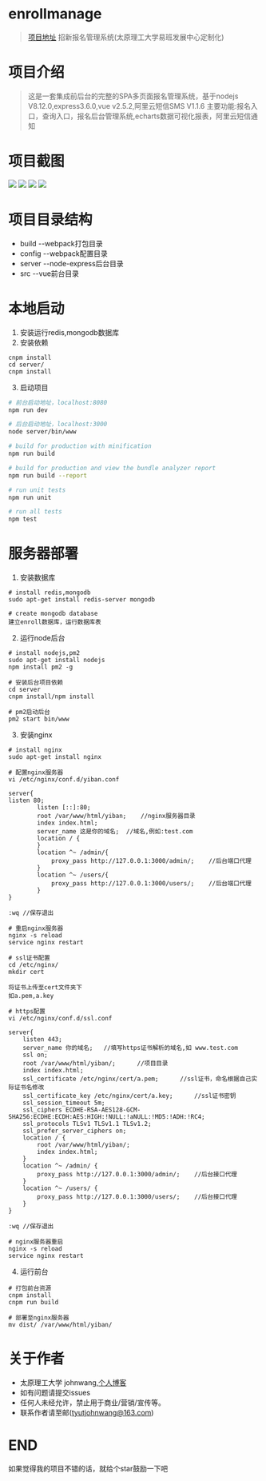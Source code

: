 # enrollmanage
> [项目地址](https://www.tyutjohn.com)
> 招新报名管理系统(太原理工大学易班发展中心定制化)

# 项目介绍

> 这是一套集成前后台的完整的SPA多页面报名管理系统，基于nodejs V8.12.0,express3.6.0,vue v2.5.2,阿里云短信SMS V1.1.6
> 主要功能:报名入口，查询入口，报名后台管理系统,echarts数据可视化报表，阿里云短信通知

# 项目截图
![](https://www.tyutjohn.com/images/01.png)
![](https://www.tyutjohn.com/images/03.png)
![](https://www.tyutjohn.com/images/04.png)
![](https://www.tyutjohn.com/images/06.png)

# 项目目录结构
* build --webpack打包目录
* config  --webpack配置目录
* server --node-express后台目录
* src --vue前台目录

# 本地启动
1. 安装运行redis,mongodb数据库
2. 安装依赖
```
cnpm install
cd server/
cnpm install
```
3. 启动项目
``` bash
# 前台启动地址，localhost:8080
npm run dev

# 后台启动地址，localhost:3000
node server/bin/www

# build for production with minification
npm run build

# build for production and view the bundle analyzer report
npm run build --report

# run unit tests
npm run unit

# run all tests
npm test
```

# 服务器部署

1. 安装数据库
```
# install redis,mongodb
sudo apt-get install redis-server mongodb

# create mongodb database
建立enroll数据库，运行数据库表
```
2. 运行node后台
```
# install nodejs,pm2
sudo apt-get install nodejs
npm install pm2 -g

# 安装后台项目依赖
cd server
cnpm install/npm install

# pm2启动后台
pm2 start bin/www
```
3. 安装nginx
```
# install nginx
sudo apt-get install nginx

# 配置nginx服务器
vi /etc/nginx/conf.d/yiban.conf

server{
listen 80;
        listen [::]:80;
        root /var/www/html/yiban;    //nginx服务器目录        
        index index.html;
        server_name 这是你的域名;  //域名,例如:test.com
        location / {
        }
	    location ^~ /admin/{
		    proxy_pass http://127.0.0.1:3000/admin/;    //后台端口代理
	    }
        location ^~ /users/{
            proxy_pass http://127.0.0.1:3000/users/;    //后台端口代理
        }
}

:wq //保存退出

# 重启nginx服务器
nginx -s reload
service nginx restart

# ssl证书配置
cd /etc/nginx/
mkdir cert

将证书上传至cert文件夹下
如a.pem,a.key

# https配置
vi /etc/nginx/conf.d/ssl.conf

server{
	listen 443;
	server_name 你的域名;   //填写https证书解析的域名,如 www.test.com
	ssl on;
	root /var/www/html/yiban/;      //项目目录
	index index.html;
	ssl_certificate /etc/nginx/cert/a.pem;      //ssl证书，命名根据自己实际证书名修改
	ssl_certificate_key /etc/nginx/cert/a.key;      //ssl证书密钥
	ssl_session_timeout 5m;
	ssl_ciphers ECDHE-RSA-AES128-GCM-SHA256:ECDHE:ECDH:AES:HIGH:!NULL:!aNULL:!MD5:!ADH:!RC4;
	ssl_protocols TLSv1 TLSv1.1 TLSv1.2;
	ssl_prefer_server_ciphers on;
	location / {
		root /var/www/html/yiban/;
		index index.html;
	}
	location ^~ /admin/ {
		proxy_pass http://127.0.0.1:3000/admin/;    //后台接口代理
	}
	location ^~ /users/ {
		proxy_pass http://127.0.0.1:3000/users/;    //后台接口代理
	}
}

:wq //保存退出

# nginx服务器重启
nginx -s reload
service nginx restart
```
4. 运行前台 
```
# 打包前台资源
cnpm install
cnpm run build

# 部署至nginx服务器
mv dist/ /var/www/html/yiban/
```

# 关于作者

+ 太原理工大学 johnwang,[个人博客](www.tyutjohn.com)
+ 如有问题请提交issues
+ 任何人未经允许，禁止用于商业/营销/宣传等。
+ 联系作者请至邮(tyutjohnwang@163.com)

# END
如果觉得我的项目不错的话，就给个star鼓励一下吧